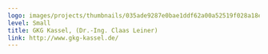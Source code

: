 ```yaml
---
logo: images/projects/thumbnails/035ade9287e0bae1ddf62a00a52519f028a18e7f.png.150x50_q85.jpg
level: Small
title: GKG Kassel, (Dr.-Ing. Claas Leiner)
link: http://www.gkg-kassel.de/
---
```

